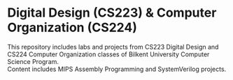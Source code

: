 # Digital Design (CS223) & Computer Organization (CS224)  
This repository includes labs and projects from CS223 Digital Design and CS224 Computer Organization classes of Bilkent University Computer Science Program.  
Content includes MIPS Assembly Programming and SystemVerilog projects.

